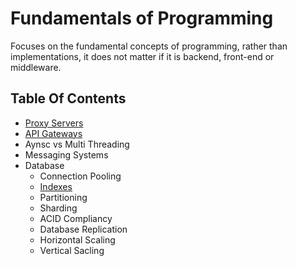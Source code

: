 # Fundamentals of Programming

Focuses on the fundamental concepts of programming, rather than implementations, it does not matter if it is backend, front-end or middleware.

## Table Of Contents

- [Proxy Servers](Proxy%20Servers/README.md)
- [API Gateways](API%20Gateways/README.md)
- Aynsc vs Multi Threading
- Messaging Systems
- Database
  - Connection Pooling
  - [Indexes](Fundamentals/Database/Indexing/README.md)
  - Partitioning
  - Sharding
  - ACID Compliancy
  - Database Replication
  - Horizontal Scaling
  - Vertical Sacling
